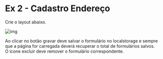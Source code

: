 # Ex 2 - Cadastro Endereço

Crie o layout abaixo.

![img](https://lh6.googleusercontent.com/PqYacTaQhe7e5GnZxo4_nQEJ4Urlsy9-qVSbPbmLHVQ8bp36LOrJAKVfviVfXkYqWTHqBHyUmEIqLYoZW-tlSO2kMHDmtLBWkVYLHeDYTwRtCOTWRCxLMrguClDswoTv-1UilF6BFzU)

Ao clicar no botão gravar deve salvar o formulário no localstorage e sempre que a página for carregada deverá recuperar o total de formulários salvos. O ícone excluir deve remover o formulário correspondente. 